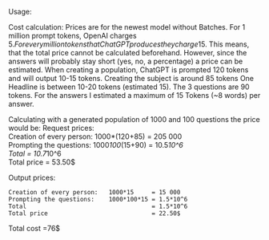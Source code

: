 Usage:



Cost calculation:
Prices are for the newest model without Batches. 
For 1 million prompt tokens, OpenAI charges 5$. For every million tokens that ChatGPT produces they charge 15$. This means, that the total price cannot be calculated beforehand. 
However, since the answers will probably stay short (yes, no, a percentage) a price can be estimated. 
When creating a population, ChatGPT is prompted 120 tokens and will output 10-15 tokens.
Creating the subject is around 85 tokens
One Headline is between 10-20 tokens (estimated 15).
The 3 questions are 90 tokens. 
For the answers I estimated a maximum of 15 Tokens (~8 words) per answer. 

Calculating with a generated population of 1000 and 100 questions the price would be:
Request prices:                                              
  Creation of every person: 1000*(120+85)   = 205 000                    
  Prompting the questions: 1000*100*(15+90) = 10.5*10^6       
  Total                                     = 10.7*10^6                   
  Total price                               = 53.50$ 
 
  Output prices:
  
    Creation of every person:   1000*15     = 15 000
    Prompting the questions:    1000*100*15 = 1.5*10^6
    Total                                   = 1.5*10^6
    Total price                             = 22.50$
  
  
  Total cost  =76$                               
